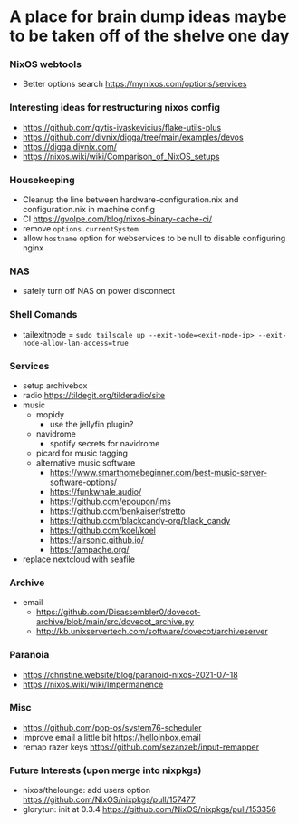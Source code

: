 # A place for brain dump ideas maybe to be taken off of the shelve one day

### NixOS webtools
- Better options search https://mynixos.com/options/services 

### Interesting ideas for restructuring nixos config
- https://github.com/gytis-ivaskevicius/flake-utils-plus
- https://github.com/divnix/digga/tree/main/examples/devos
- https://digga.divnix.com/
- https://nixos.wiki/wiki/Comparison_of_NixOS_setups

### Housekeeping
- Cleanup the line between hardware-configuration.nix and configuration.nix in machine config
- CI https://gvolpe.com/blog/nixos-binary-cache-ci/
- remove `options.currentSystem`
- allow `hostname` option for webservices to be null to disable configuring nginx

### NAS
- safely turn off NAS on power disconnect

### Shell Comands
- tailexitnode = `sudo tailscale up --exit-node=<exit-node-ip> --exit-node-allow-lan-access=true`

### Services
- setup archivebox
- radio https://tildegit.org/tilderadio/site
- music
    - mopidy
        - use the jellyfin plugin?
    - navidrome
        - spotify secrets for navidrome
    - picard for music tagging
    - alternative music software
        - https://www.smarthomebeginner.com/best-music-server-software-options/
        - https://funkwhale.audio/
        - https://github.com/epoupon/lms
        - https://github.com/benkaiser/stretto
        - https://github.com/blackcandy-org/black_candy
        - https://github.com/koel/koel
        - https://airsonic.github.io/
        - https://ampache.org/
- replace nextcloud with seafile

### Archive
- email
    - https://github.com/Disassembler0/dovecot-archive/blob/main/src/dovecot_archive.py
    - http://kb.unixservertech.com/software/dovecot/archiveserver

### Paranoia
- https://christine.website/blog/paranoid-nixos-2021-07-18
- https://nixos.wiki/wiki/Impermanence

### Misc
- https://github.com/pop-os/system76-scheduler
- improve email a little bit https://helloinbox.email
- remap razer keys https://github.com/sezanzeb/input-remapper

### Future Interests (upon merge into nixpkgs)
- nixos/thelounge: add users option https://github.com/NixOS/nixpkgs/pull/157477
- glorytun: init at 0.3.4 https://github.com/NixOS/nixpkgs/pull/153356